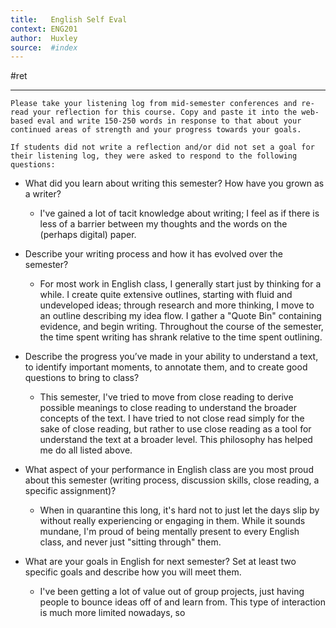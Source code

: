 ```yaml
---
title:   English Self Eval
context: ENG201
author:  Huxley
source:  #index
---
```


#ret 

---
```
Please take your listening log from mid-semester conferences and re-read your reflection for this course. Copy and paste it into the web-based eval and write 150-250 words in response to that about your continued areas of strength and your progress towards your goals.

If students did not write a reflection and/or did not set a goal for their listening log, they were asked to respond to the following questions: 
```

- What did you learn about writing this semester? How have you grown as a writer?
	- I've gained a lot of tacit knowledge about writing; I feel as if there is less of a barrier between my thoughts and the words on the (perhaps digital) paper. 
	
- Describe your writing process and how it has evolved over the semester?
	- For most work in English class, I generally start just by thinking for a while. I create quite extensive outlines, starting with fluid and undeveloped ideas; through research and more thinking, I move to an outline describing my idea flow. I gather a "Quote Bin" containing evidence, and begin writing. Throughout the course of the semester, the time spent writing has shrank relative to the time spent outlining. 
	
- Describe the progress you’ve made in your ability to understand a text, to identify important moments, to annotate them, and to create good questions to bring to class?
	- This semester, I've tried to move from close reading to derive possible meanings to close reading to understand the broader concepts of the text. I have tried to not close read simply for the sake of close reading, but rather to use close reading as a tool for understand the text at a broader level. This philosophy has helped me do all listed above. 

- What aspect of your performance in English class are you most proud about this semester (writing process, discussion skills, close reading, a specific assignment)?
	- When in quarantine this long, it's hard not to just let the days slip by without really experiencing or engaging in them. While it sounds mundane, I'm proud of being mentally present to every English class, and never just "sitting through" them. 

- What are your goals in English for next semester? Set at least two specific goals and describe how you will meet them.
	- I've been getting a lot of value out of group projects, just having people to bounce ideas off of and learn from. This type of interaction is much more limited nowadays, so 















